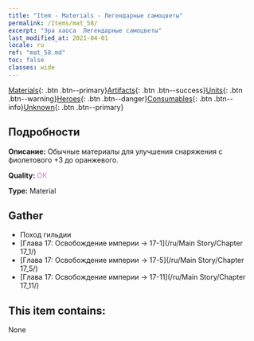 ```yaml
---
title: "Item - Materials - Легендарные самоцветы"
permalink: /Items/mat_58/
excerpt: "Эра хаоса  Легендарные самоцветы"
last_modified_at: 2021-04-01
locale: ru
ref: "mat_58.md"
toc: false
classes: wide
---
```

 [Materials](/ru/Items/){: .btn .btn--primary}[Artifacts](/ru/Items/Artifacts/){: .btn .btn--success}[Units](/ru/Items/Units/){: .btn .btn--warning}[Heroes](/ru/Items/Heroes/){: .btn .btn--danger}[Consumables](/ru/Items/Consumables/){: .btn .btn--info}[Unknown](/ru/Items/Unknown/){: .btn .btn--primary}

## Подробности
 **Описание:** Обычные материалы для улучшения снаряжения c фиолетового +3 до оранжевого.

 **Quality:** <span style="color: #DA70D6">OK</span>

 **Type:** Material

## Gather

*    Поход гильдии 
*    [Глава 17: Освобождение империи -> 17-1](/ru/Main Story/Chapter 17_1/) 
*    [Глава 17: Освобождение империи -> 17-5](/ru/Main Story/Chapter 17_5/) 
*    [Глава 17: Освобождение империи -> 17-11](/ru/Main Story/Chapter 17_11/) 

## This item contains:

  None

